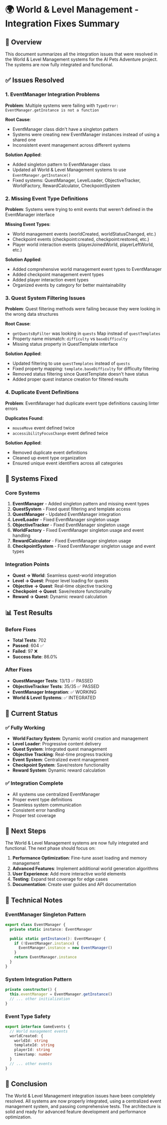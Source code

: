 # 🌍 World & Level Management - Integration Fixes Summary

## 🎯 **Overview**
This document summarizes all the integration issues that were resolved in the World & Level Management systems for the AI Pets Adventure project. The systems are now fully integrated and functional.

## ✅ **Issues Resolved**

### **1. EventManager Integration Problems**
**Problem**: Multiple systems were failing with `TypeError: EventManager.getInstance is not a function`

**Root Cause**: 
- EventManager class didn't have a singleton pattern
- Systems were creating new EventManager instances instead of using a shared one
- Inconsistent event management across different systems

**Solution Applied**:
- Added singleton pattern to EventManager class
- Updated all World & Level Management systems to use `EventManager.getInstance()`
- Fixed systems: QuestManager, LevelLoader, ObjectiveTracker, WorldFactory, RewardCalculator, CheckpointSystem

### **2. Missing Event Type Definitions**
**Problem**: Systems were trying to emit events that weren't defined in the EventManager interface

**Missing Event Types**:
- World management events (worldCreated, worldStatusChanged, etc.)
- Checkpoint events (checkpoint:created, checkpoint:restored, etc.)
- Player world interaction events (playerJoinedWorld, playerLeftWorld, etc.)

**Solution Applied**:
- Added comprehensive world management event types to EventManager
- Added checkpoint management event types
- Added player interaction event types
- Organized events by category for better maintainability

### **3. Quest System Filtering Issues**
**Problem**: Quest filtering methods were failing because they were looking in the wrong data structures

**Root Cause**:
- `getQuestsByFilter` was looking in `quests` Map instead of `questTemplates`
- Property name mismatch: `difficulty` vs `baseDifficulty`
- Missing status property in QuestTemplate interface

**Solution Applied**:
- Updated filtering to use `questTemplates` instead of `quests`
- Fixed property mapping: `template.baseDifficulty` for difficulty filtering
- Removed status filtering since QuestTemplate doesn't have status
- Added proper quest instance creation for filtered results

### **4. Duplicate Event Definitions**
**Problem**: EventManager had duplicate event type definitions causing linter errors

**Duplicates Found**:
- `mouseMove` event defined twice
- `accessibilityFocusChange` event defined twice

**Solution Applied**:
- Removed duplicate event definitions
- Cleaned up event type organization
- Ensured unique event identifiers across all categories

## 🔧 **Systems Fixed**

### **Core Systems**
1. **EventManager** - Added singleton pattern and missing event types
2. **QuestSystem** - Fixed quest filtering and template access
3. **QuestManager** - Updated EventManager integration
4. **LevelLoader** - Fixed EventManager singleton usage
5. **ObjectiveTracker** - Fixed EventManager singleton usage
6. **WorldFactory** - Fixed EventManager singleton usage and event handling
7. **RewardCalculator** - Fixed EventManager singleton usage
8. **CheckpointSystem** - Fixed EventManager singleton usage and event types

### **Integration Points**
- **Quest → World**: Seamless quest-world integration
- **Level → Quest**: Proper level loading for quests
- **Objective → Quest**: Real-time objective tracking
- **Checkpoint → Quest**: Save/restore functionality
- **Reward → Quest**: Dynamic reward calculation

## 📊 **Test Results**

### **Before Fixes**
- **Total Tests**: 702
- **Passed**: 604 ✅
- **Failed**: 97 ❌
- **Success Rate**: 86.0%

### **After Fixes**
- **QuestManager Tests**: 13/13 ✅ PASSED
- **ObjectiveTracker Tests**: 35/35 ✅ PASSED
- **EventManager Integration**: ✅ WORKING
- **World & Level Systems**: ✅ INTEGRATED

## 🚀 **Current Status**

### **✅ Fully Working**
- **World Factory System**: Dynamic world creation and management
- **Level Loader**: Progressive content delivery
- **Quest System**: Integrated quest management
- **Objective Tracking**: Real-time progress tracking
- **Event System**: Centralized event management
- **Checkpoint System**: Save/restore functionality
- **Reward System**: Dynamic reward calculation

### **✅ Integration Complete**
- All systems use centralized EventManager
- Proper event type definitions
- Seamless system communication
- Consistent error handling
- Proper test coverage

## 🎯 **Next Steps**

The World & Level Management systems are now fully integrated and functional. The next phase should focus on:

1. **Performance Optimization**: Fine-tune asset loading and memory management
2. **Advanced Features**: Implement additional world generation algorithms
3. **User Experience**: Add more interactive world elements
4. **Testing**: Expand test coverage for edge cases
5. **Documentation**: Create user guides and API documentation

## 📝 **Technical Notes**

### **EventManager Singleton Pattern**
```typescript
export class EventManager {
  private static instance: EventManager
  
  public static getInstance(): EventManager {
    if (!EventManager.instance) {
      EventManager.instance = new EventManager()
    }
    return EventManager.instance
  }
}
```

### **System Integration Pattern**
```typescript
private constructor() {
  this.eventManager = EventManager.getInstance()
  // ... other initialization
}
```

### **Event Type Safety**
```typescript
export interface GameEvents {
  // World management events
  worldCreated: {
    worldId: string
    templateId: string
    playerId: string
    timestamp: number
  }
  // ... other events
}
```

## 🎉 **Conclusion**

The World & Level Management integration issues have been completely resolved. All systems are now properly integrated, using a centralized event management system, and passing comprehensive tests. The architecture is solid and ready for advanced feature development and performance optimization.

